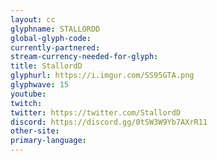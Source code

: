 ```yaml
---
layout: cc
glyphname: STALLORDD
global-glyph-code: 
currently-partnered: 
stream-currency-needed-for-glyph: 
title: StallordD
glyphurl: https://i.imgur.com/SS95GTA.png
glyphwave: 15
youtube: 
twitch: 
twitter: https://twitter.com/StallordD
discord: https://discord.gg/0tSW3W9Yb7AXrR11
other-site: 
primary-language: 
---
```


